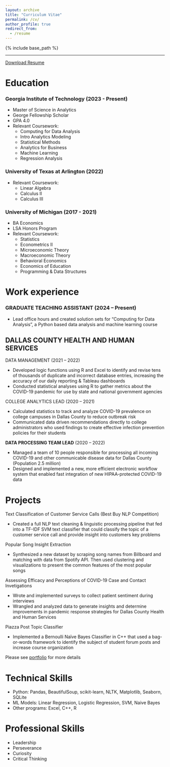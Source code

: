 ```yaml
---
layout: archive
title: "Curriculum Vitae"
permalink: /cv/
author_profile: true
redirect_from:
  - /resume
---
```


{% include base_path %}

***

[Download Resume](https://nathan-popper.github.io/files/Nathan_Popper_Resume_24.pdf)

Education
======
### **Georgia Institute of Technology** (2023 - Present)
  * Master of Science in Analytics
  * George Fellowship Scholar
  * GPA 4.0
  * Relevant Coursework:
      * Computing for Data Analysis
      * Intro Analytics Modeling
      * Statistical Methods
      * Analytics for Business
      * Machine Learning
      * Regression Analysis

### **University of Texas at Arlington** (2022)
  * Relevant Coursework:
      * Linear Algebra
      * Calculus II
      * Calculus III 

### **University of Michigan** (2017 - 2021)
  * BA Economics
  * LSA Honors Program
  * Relevant Coursework:
      * Statistics
      * Econometrics II
      * Microeconomic Theory
      * Macroeconomic Theory
      * Behavioral Economics
      * Economics of Education
      * Programming & Data Structures

Work experience
======
### **GRADUATE TEACHING ASSISTANT** (2024 – Present)
* Lead office hours and created solution sets for “Computing for Data Analysis”, a Python based data analysis and machine learning course

## DALLAS COUNTY HEALTH AND HUMAN SERVICES

DATA MANAGEMENT (2021 – 2022)
- Developed logic functions using R and Excel to identify and revise tens of thousands of duplicate and
incorrect database entries, increasing the accuracy of our daily reporting & Tableau dashboards
- Conducted statistical analyses using R to gather metrics about the COVID-19 pandemic for use by state and
national government agencies

COLLEGE ANALYTICS LEAD (2020 – 2021)
- Calculated statistics to track and analyze COVID-19 prevalence on college campuses in Dallas County to
reduce outbreak risk
- Communicated data driven recommendations directly to college administrators who used findings to create
effective infection prevention policies for their students

**DATA PROCESSING TEAM LEAD** (2020 – 2022)
- Managed a team of 10 people responsible for processing all incoming COVID-19 and other communicable
disease data for Dallas County (Population 2.5 million)
- Designed and implemented a new, more efficient electronic workflow system that enabled fast integration of
new HIPAA-protected COVID-19 data

Projects
======
Text Classification of Customer Service Calls (Best Buy NLP Competition)
  - Created a full NLP text cleaning & linguistic processing pipeline that fed into a TF-IDF SVM text classifier that could classify the topic of a customer service call and provide insight into customers key problems 

Popular Song Insight Extraction
  - Synthesized a new dataset by scraping song names from Billboard and matching with data from Spotify API. Then used clustering and visualizations to present the common features of the most popular songs 

Assessing Efficacy and Perceptions of COVID-19 Case and Contact Invetigations
  - Wrote and implemented surveys to collect patient sentiment during interviews 
  - Wrangled and analyzed data to generate insights and determine improvements in pandemic response strategies for Dallas County Health and Human Services

Piazza Post Topic Classifier
  - Implemented a Bernoulli Naïve Bayes Classifier in C++ that used a bag-or-words framework to identify the subject of student forum posts and increase course organization

Please see [portfolio](https://nathan-popper.github.io/portfolio/) for more details

Technical Skills
======
* Python: Pandas, BeautifulSoup, scikit-learn, NLTK, Matplotlib, Seaborn, SQLite
* ML Models: Linear Regression, Logistic Regression, SVM, Naive Bayes
* Other programs: Excel, C++, R

Professional Skills
======
* Leadership
* Perseverance
* Curiosity
* Critical Thinking
